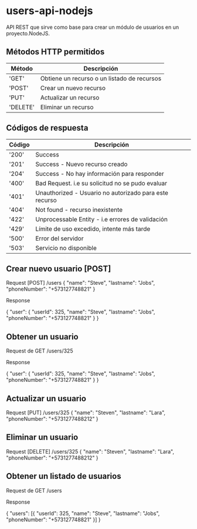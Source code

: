# users-api-nodejs
API REST que sirve como base para crear un módulo de usuarios en un proyecto.NodeJS.

## Métodos HTTP permitidos

|   Método  |                Descripción                  |
| --------- | ------------------------------------------- |
| 'GET'     | Obtiene un recurso o un listado de recursos |
| 'POST'    | Crear un nuevo recurso                      |
| 'PUT'     | Actualizar un recurso                       |
| 'DELETE'  | Eliminar un recurso                         |

## Códigos de respuesta

| Código |                   Descripción                           |
| ------ | ------------------------------------------------------- |
| '200'  | Success                                                 |
| '201'  | Success - Nuevo recurso creado                          |
| '204'  | Success - No hay información para responder             |
| '400'  | Bad Request. i.e su solicitud no se pudo evaluar        |
| '401'  | Unauthorized - Usuario no autorizado para este recurso  |
| '404'  | Not found - recurso inexistente                         |
| '422'  | Unprocessable Entity - i.e errores de validación        |
| '429'  | Límite de uso excedido, intente más tarde               |
| '500'  | Error del servidor                                      |
| '503'  | Servicio no disponible                                  |

## Crear nuevo usuario [POST]

Request
[POST] /users
	{
		"name": "Steve",
		"lastname": "Jobs",
		"phoneNumber": "+573127748821"
	}

Response

{
	"user": {
		"userId": 325,
		"name": "Steve",
		"lastname": "Jobs",
		"phoneNumber": "+573127748821"
	}
}

## Obtener un usuario
Request de GET /users/325

Response

{
	"user": {
		"userId": 325,
		"name": "Steve",
		"lastname": "Jobs",
		"phoneNumber": "+573127748821"
	}
}

## Actualizar un usuario
Request [PUT] /users/325
    {
        "name": "Steven",
        "lastname": "Lara",
        "phoneNumber": "+5731277488212"
    }

## Eliminar un usuario
Request [DELETE] /users/325
    {
        "name": "Steven",
        "lastname": "Lara",
        "phoneNumber": "+5731277488212"
    }

## Obtener un listado de usuarios
Request de GET /users

Response

{
    "users": [{
        "userId": 325,
        "name": "Steve",
        "lastname": "Jobs",
        "phoneNumber": "+573127748821"
    }]
}

